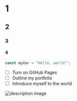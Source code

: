 # 1 
## 2
### 3
#### 4

``` javascript
const myVar = "Hello, world!";
```

- [ ] Turn on GitHub Pages
- [ ] Outline my portfolio
- [ ] Introduce myself to the world

![description image](https://octodex.github.com/images/yaktocat.png)
